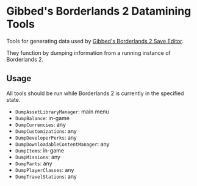 # Gibbed's Borderlands 2 Datamining Tools

Tools for generating data used by [Gibbed's Borderlands 2 Save Editor](https://github.com/gibbed/Gibbed.Borderlands2).

They function by dumping information from a running instance of Borderlands 2.

## Usage

All tools should be run while Borderlands 2 is currently in the specified state.

- `DumpAssetLibraryManager`: main menu
- `DumpBalance`: in-game
- `DumpCurrencies`: any
- `DumpCustomizations`: any
- `DumpDeveloperPerks`: any
- `DumpDownloadableContentManager`: any
- `DumpItems`: in-game
- `DumpMissions`: any
- `DumpParts`: any
- `DumpPlayerClasses`: any
- `DumpTravelStations`: any
